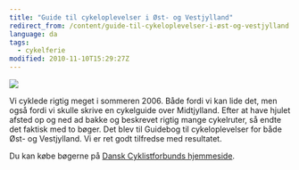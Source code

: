 ```yaml
---
title: "Guide til cykeloplevelser i Øst- og Vestjylland"
redirect_from: /content/guide-til-cykeloplevelser-i-øst-og-vestjylland
language: da
tags:
  - cykelferie
modified: 2010-11-10T15:29:27Z
---
```


![](https://larsolesen.dk/sites/larsolesen.dk/files/baggrundmedforsider_0.jpg)

Vi cyklede rigtig meget i sommeren 2006. Både fordi vi kan lide det, men også fordi vi skulle skrive en cykelguide over Midtjylland. Efter at have hjulet afsted op og ned ad bakke og beskrevet rigtig mange cykelruter, så endte det faktisk med to bøger. Det blev til Guidebog til cykeloplevelser for både Øst- og Vestjylland. Vi er ret godt tilfredse med resultatet.

Du kan købe bøgerne på [Dansk Cyklistforbunds hjemmeside](http://www.dcf.dk/cykelguide).

